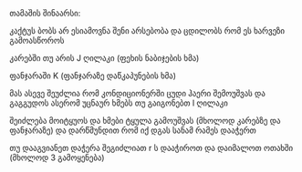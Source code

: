 თამაშის შინაარსი:

კაქტუს ბობს არ ესიამოვნა შენი არსებობა და ცდილობს რომ ეს ხარვეზი გამოასწოროს


კარებში თუ არის J ღილაკი (ფეხის ნაბიჯების ხმა)

ფანჯარაში K (ფანჯარაზე დაწკაპუნების ხმა)

მას ასევე შეუძლია რომ კონდიციონერში ცუდი ჰაერი შემოუშვას და გაგგუდოს ასერომ უცნაურ ხმებს თუ გაიგონებთ l ღილაკი

შეიძლება მოიტყუოს და ხმები ტყულა გამოუშვას (მხოლოდ კარებზე და ფანჯარაზე) და დარწმუნდით რომ იქ დგას სანამ რამეს დააჭერთ

თუ დააგვიანეთ დაჭერა შეგიძლიათ r ს დააჭიროთ და დაიმალოთ ოთახში (მხოლოდ 3 გამოყენება)

